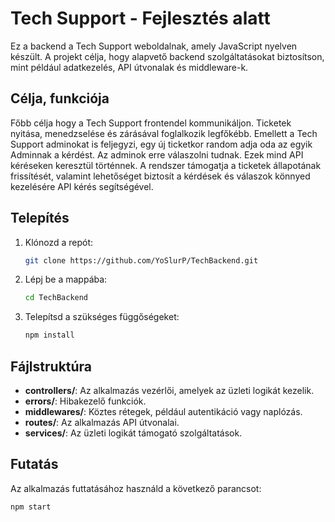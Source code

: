 # Tech Support - Fejlesztés alatt

Ez a backend a Tech Support weboldalnak, amely JavaScript nyelven készült. A projekt célja, hogy alapvető backend szolgáltatásokat biztosítson, mint például adatkezelés, API útvonalak és middleware-k.

## Célja, funkciója

Főbb célja hogy a Tech Support frontendel kommunikáljon. Ticketek nyitása, menedzselése és zárásával foglalkozik legfőkébb. Emellett a Tech Support adminokat is feljegyzi, egy új ticketkor random adja oda az egyik Adminnak a kérdést. Az adminok erre válaszolni tudnak. Ezek mind API kéréseken keresztül történnek. A rendszer támogatja a ticketek állapotának frissítését, valamint lehetőséget biztosít a kérdések és válaszok könnyed kezelésére API kérés segítségével.

## Telepítés

1. Klónozd a repót:
    ```bash
    git clone https://github.com/YoSlurP/TechBackend.git
    ```

2. Lépj be a mappába:
    ```bash
    cd TechBackend
    ```

3. Telepítsd a szükséges függőségeket:
    ```bash
    npm install
    ```

## Fájlstruktúra

- **controllers/**: Az alkalmazás vezérlői, amelyek az üzleti logikát kezelik.
- **errors/**: Hibakezelő funkciók.
- **middlewares/**: Köztes rétegek, például autentikáció vagy naplózás.
- **routes/**: Az alkalmazás API útvonalai.
- **services/**: Az üzleti logikát támogató szolgáltatások.

## Futatás

Az alkalmazás futtatásához használd a következő parancsot:

```bash
npm start
```
